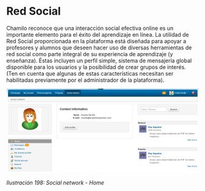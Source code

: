 # Red Social

Chamilo reconoce que una interacción social efectiva online es un importante elemento para el éxito del aprendizaje en línea. La utilidad de Red Social proporcionada en la plataforma está diseñada para apoyar a profesores y alumnos que deseen hacer uso de diversas herramientas de red social como parte integral de su experiencia de aprendizaje \(y enseñanza\). Éstas incluyen un perfil simple, sistema de mensajería global disponible para los usuarios y la posibilidad de crear grupos de interés. \(Ten en cuenta que algunas de estas características necesitan ser habilitadas previamente por el administrador de la plataforma\).

![](../../.gitbook/assets/images255%20%284%29.png)

_Ilustración 198: Social network - Home_

